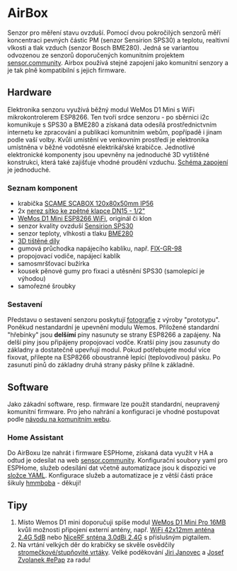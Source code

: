 # AirBox
Senzor pro měření stavu ovzduší. Pomocí dvou pokročilých senzorů měří koncentraci pevných částic PM (senzor Sensirion SPS30) a teplotu, realtivní vlkosti a tlak vzduch (senzor Bosch BME280). Jedná se variantou odvozenou ze senzorů doporučených komunitním projektem [sensor.community](https://sensor.community/cz/). Airbox používá stejné zapojení jako komunitní senzory a je tak plně kompatibilní s jejich firmware.
## Hardware
Elektronika senzoru využívá běžný modul WeMos D1 Mini s WiFi mikrokontrolerem ESP8266. Ten tvoří srdce senzoru - po sběrnici i2c komunikuje s SPS30 a BME280 a získaná data odesílá prostřednictvním internetu ke zpracování a publikaci komunitním webům, popřípadě i jinam podle vaší volby. Kvůli umístění ve venkovním prostředí je elektronika umístněna v běžné vodotěsné elektrikářské krabičce. Jednotlivé elektronické komponenty jsou upevněny na jednoduché 3D vytištěné konstrukci, která také zajišťuje vhodné proudění vzduchu. [Schéma zapojení](/Schéma/Schematic_Airbox.pdf) je jednoduché.
### Seznam komponent
- krabička [SCAME SCABOX 120x80x50mm IP56](https://www.elfetex.cz/10-078-693-scame-krabice-scabox-120x80x50mm-ip56)
- 2x [nerez sítko ke zpětné klapce DN15 - 1/2"](https://www.obchod-vtp.cz/nerez-sitko-ke-zpetne-klapce-dn15-1-2)
- [WeMos D1 Mini ESP8266 WiFi](https://dratek.cz/arduino/121932-wemos-d1-mini-esp8266-wifi-modul-v2.0.html), originál či klon
- senzor kvality ovzduší [Sensirion SPS30](https://www.laskakit.cz/senserion-sps30-opticky-senzor-kvality-ovzdusi/)
- senzor teploty, vlhkosti a tlaku [BME280](https://dratek.cz/arduino/1361-bme280-modul-mereni-teploty-vlhkosti-a-barometrickeho-tlaku-precizni.html)
- [3D tištěné díly](/STL)
- gumová průchodka napájecího kablíku, např. [FIX-GR-98](https://www.tme.eu/cz/details/fix-gr-98/pruchodky/fix-fasten/)
- propojovací vodiče, napájecí kablík
- samosmršťovací bužírka
- kousek pěnové gumy pro fixaci a utěsnění SPS30 (samolepící je výhodou)
- samořezné šroubky
### Sestavení
Představu o sestavení senzoru poskytují [fotografie](/Obrázky) z výroby "prototypu". Poněkud nestandardní je upevnění modulu Wemos. Přiložené standardní "hřebínky" jsou **delšímí** piny nasunuty se strany ESP8266 a zapájeny. Na delší piny jsou připájeny propojovací vodče. Kratší piny jsou zasunuty do základny a dostatečně upevňují modul. Pokud potřebujete modul více fixovat, přilepte na ESP8266 oboustranně lepící (teplovodivou) pásku. Po zasunutí pinů do základny druhá strany pásky přilne k základně.      
## Software
Jako zákadní software, resp. firmware lze použít standardní, neupravený komunitní firmware. Pro jeho nahrání a konfiguraci je vhodné postupovat podle [návodu na komunitním webu](https://sensor.community/cz/sensors/airrohr/).
### Home Assistant
Do AirBoxu lze nahrát i firmware ESPHome, získaná data využít v HA a odtud je odesílat na web [sensor.community](https://sensor.community/cz/). Konfigurační soubory yaml pro ESPHome, služeb odesílání dat včetně automatizace jsou k dispozici ve [složce YAML](/YAML). 
Konfigurace služeb a automatizace je z větší části práce šikuly [hmmboba](https://github.com/hmmbob/HomeAssistantConfig) - děkuji!
## Tipy
1. Místo Wemos D1 mini doporučuji spíše modul [WeMos D1 Mini Pro 16MB](https://www.laskakit.cz/wemos-d1-mini-pro--esp8266-wifi-modul/) kvůli možnosti připojení externí antény, např. [WiFi 42x12mm anténa 2.4G 5dB](https://www.laskakit.cz/wifi-42x12mm-antena-2-4g--5db-u-fl--ipex1--konektor/) nebo [NiceRF snténa 3.0dBi 2.4G](https://www.laskakit.cz/antena-10cm-2-4g/) s příslušným pigtailem.
2. Na vrtání velkých děr do krabičky se skvěle osvědčily [stromečkové/stupňovité vrtáky](https://www.lidl.cz/p/parkside-sada-specialnich-vrtaku-psb-6-a1/p100341714004). Velké poděkování [Jiri Janovec](https://twitter.com/jjiik) a [Josef Zvolanek #ePap](https://twitter.com/JosefZvolanek) za radu!  
